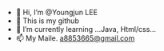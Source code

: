 - 👋 Hi, I’m @Youngjun LEE
- 👀 This is my github
- 🌱 I’m currently learning ...Java, Html/css...
- 📫 My Maile. a8853665@gmail.com

<!---

--->
